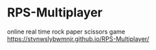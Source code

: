 # RPS-Multiplayer
online real time rock paper scissors game
https://stvnwslybwmnjr.github.io/RPS-Multiplayer/
